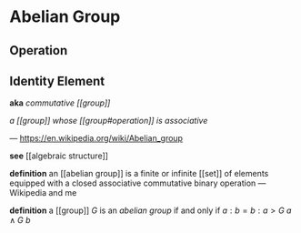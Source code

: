 # Abelian Group

## Operation

## Identity Element

**aka** _commutative [[group]]_

_a [[group]] whose [[group#operation]] is associative_

&mdash; <https://en.wikipedia.org/wiki/Abelian_group>

**see** [[algebraic structure]]

**definition** an [[abelian group]] is a finite or infinite [[set]] of elements equipped with a closed associative commutative binary operation &mdash; Wikipedia and me

**definition** a [[group]] $G$ is an _abelian group_ if and only if $a : b = b : a > G\ a \land G\ b$

